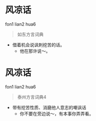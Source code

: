 # 风凉话
fon1 lian2 hua6
> 如东方言词典
- 借着机会说讽刺挖苦的话。
  - 他在那许说～。

# 风凉话
fon1 lian2 hua6
> 泰州方言词典4
- 带有挖苦性质、消磨他人意志的嘲讽话
  - 你不要在旁边说～，有本事你弄弄看。
